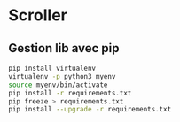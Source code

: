 # Scroller


## Gestion lib avec pip

```bash
pip install virtualenv
virtualenv -p python3 myenv
source myenv/bin/activate
pip install -r requirements.txt
pip freeze > requirements.txt
pip install --upgrade -r requirements.txt